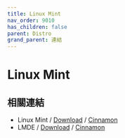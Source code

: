 ```yaml
---
title: Linux Mint
nav_order: 9010
has_children: false
parent: Distro
grand_parent: 連結
---
```



# Linux Mint

## 相關連結

* Linux Mint / [Download](https://www.linuxmint.com/download.php) / [Cinnamon](https://www.linuxmint.com/edition.php?id=292)
* LMDE / [Download](https://www.linuxmint.com/download_lmde.php) / [Cinnamon](https://www.linuxmint.com/edition.php?id=297)
